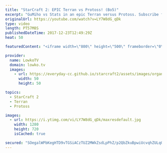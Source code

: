 ```yaml
---
title: "StarCraft 2: EPIC Terran vs Protoss! (Bo5)"
excerpt: "GuMiho vs Stats in an epic Terran versus Protoss. Subscribe for more videos: http://lowko.tv/youtube Epic Zerg vs Protoss: https://goo.gl/qeUdf6  This is a best-of-5 series of professional StarCraft 2. In this match-up, both players play a variety of styles. They open up aggressively and defensive, there"
originalUrl: https://youtube.com/watch?v=LY7W8dG_qDk
type: video
length: PT57M8S
publishedDateTime: 2017-12-23T12:49:29Z
heat: 50

featuredContent: "<iframe width=\"800\" height=\"500\" frameborder=\"0\" src=\"https://www.youtube.com/embed/LY7W8dG_qDk\" allow=\"accelerometer; autoplay; encrypted-media; gyroscope; picture-in-picture\" allowfullscreen></iframe>"

provider:
  name: LowkoTV
  domain: lowko.tv
  images:
    - url: https://everyday-cc.github.io/starcraft2/assets/images/organizations/lowko.tv-50x50.jpg
      width: 50
      height: 50

topics:
  - StarCraft 2
  - Terran
  - Protoss

images:
  - url: https://i.ytimg.com/vi/LY7W8dG_qDk/maxresdefault.jpg
    width: 1280
    height: 720
    isCached: true

secured: "SOegalWPbKegHTD9vTGSiACzTUZ2MWkZsdLpPhZ/p2QbZkuBpwiUcvqhZULqOH9LY4nM7Q6WSFRD/y7/xulutvFAIYE+UZ0a/M/kjSrDsB9HlvvFLQpWYpDT5Z10BOdzMC+YUP4BQY3l8Gz8l4rEpV4DhBuX6qs/mdEJtJqn6xcZ5Zkg5qptNLc/VFlNQaPbED1CTws25+6+9tRBHlZnYjy5IGKmlnEcziksqSBDuX+D9A/DRaQGtz9DdV/EsYX0C2bT5hefPMLVQwHiKGyYlbBAs5bG7trvGAvNGcVEfGIAGj9j2kawTy0H28/OHLzVwFqk2nJN7YHhOpM9u0a6kwdsJ/9z4V9blqTwDY3YOj+b5K2+m1hsB68gkg/jwJ3zxd1wXtBIcsar6YBMdCtd7KyK+fA8iXJ5GSwv60WJksuABSi603fJEn3/xSFc7AdT;ZawOWhzF5aJa7DfrZlgErg=="
---
```



